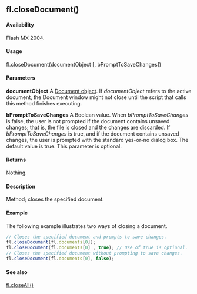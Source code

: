 ## fl.closeDocument()

#### Availability

Flash MX 2004.

#### Usage

fl.closeDocument(documentObject \[, bPromptToSaveChanges\])

#### Parameters

**documentObject** A [Document object](../Document_object/document_summary.md). If *documentObject* refers to the active document, the Document window might not close until the script that calls this method finishes executing.

**bPromptToSaveChanges** A Boolean value. When *bPromptToSaveChanges* is false, the user is not prompted if the document contains unsaved changes; that is, the file is closed and the changes are discarded. If *bPromptToSaveChanges* is true, and if the document contains unsaved changes, the user is prompted with the standard yes-or-no dialog box. The default value is true. This parameter is optional.

#### Returns

Nothing.

#### Description

Method; closes the specified document.

#### Example

The following example illustrates two ways of closing a document.
```javascript
// Closes the specified document and prompts to save changes.
fl.closeDocument(fl.documents[0]);
fl.closeDocument(fl.documents[0] , true); // Use of true is optional.
// Closes the specified document without prompting to save changes.
fl.closeDocument(fl.documents[0], false);
```

#### See also

[fl.closeAll()](../flash_object_(fl)/fl7.md)
